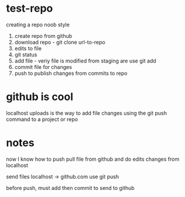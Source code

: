 # test-repo
creating a repo noob style

1.  create repo from github
2.  download repo - git clone url-to-repo
3.  edits to file
4.  git status
5.  add file - veriy file is modified from staging are
use git add
6.  commit file for changes
7.  push to publish changes from commits to repo

# github is cool 
localhost uploads is the way to add file changes using 
the git push command to a project or repo

# notes
now I know how to push pull file from github and 
do edits changes from localhost

send files localhost -> github.com  use git push

before push, must add then commit to send to github